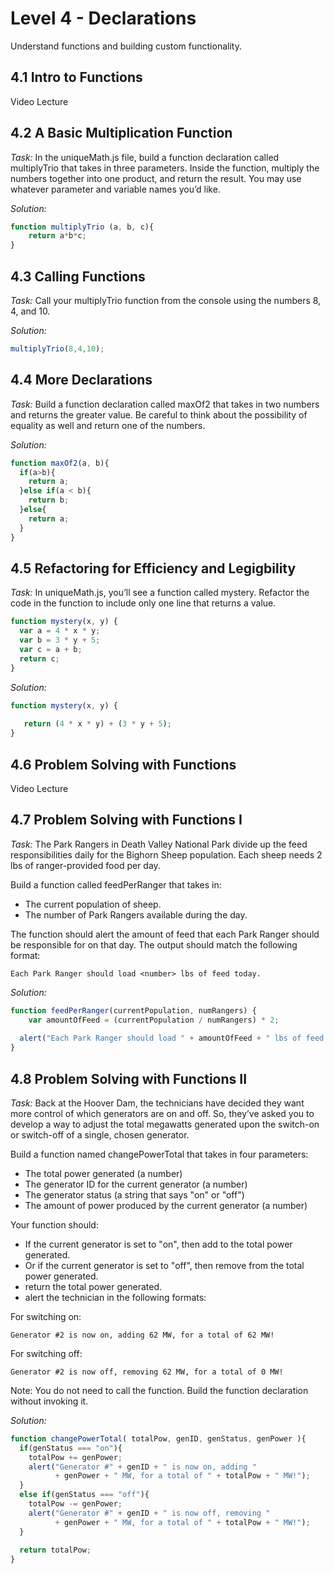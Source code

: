 # Level 4 - Declarations
Understand functions and building custom functionality.

## 4.1 Intro to Functions
Video Lecture

## 4.2 A Basic Multiplication Function
_Task:_
In the uniqueMath.js file, build a function declaration called multiplyTrio that takes in three parameters. Inside the function, multiply the numbers together into one product, and return the result. You may use whatever parameter and variable names you’d like.

_Solution:_
```javascript
function multiplyTrio (a, b, c){
	return a*b*c; 
}
```

## 4.3 Calling Functions
_Task:_
Call your multiplyTrio function from the console using the numbers 8, 4, and 10.

_Solution:_
```javascript
multiplyTrio(8,4,10);
```

## 4.4 More Declarations
_Task:_
Build a function declaration called maxOf2 that takes in two numbers and returns the greater value. Be careful to think about the possibility of equality as well and return one of the numbers.

_Solution:_
```javascript
function maxOf2(a, b){
  if(a>b){
    return a;
  }else if(a < b){
  	return b;
  }else{
  	return a;
  }
}
```

## 4.5 Refactoring for Efficiency and Legigbility
_Task:_
In uniqueMath.js, you’ll see a function called mystery. Refactor the code in the function to include only one line that returns a value.

```javascript
function mystery(x, y) {
  var a = 4 * x * y;
  var b = 3 * y + 5;
  var c = a + b;
  return c;
}
```

_Solution:_
```javascript
function mystery(x, y) {
  
   return (4 * x * y) + (3 * y + 5);
}
```

## 4.6 Problem Solving with Functions 
Video Lecture

## 4.7 Problem Solving with Functions I
_Task:_
The Park Rangers in Death Valley National Park divide up the feed responsibilities daily for the Bighorn Sheep population. Each sheep needs 2 lbs of ranger-provided food per day.

Build a function called feedPerRanger that takes in:

- The current population of sheep.
- The number of Park Rangers available during the day.

The function should alert the amount of feed that each Park 
Ranger should be responsible for on that day. The output should match the following format:

    Each Park Ranger should load <number> lbs of feed today.

_Solution:_
```javascript
function feedPerRanger(currentPopulation, numRangers) {
	var amountOfFeed = (currentPopulation / numRangers) * 2;
  
  alert("Each Park Ranger should load " + amountOfFeed + " lbs of feed today.");
}
```

## 4.8 Problem Solving with Functions II
_Task:_
Back at the Hoover Dam, the technicians have decided they want more control of which generators are on and off. So, they’ve asked you to develop a way to adjust the total megawatts generated upon the switch-on or switch-off of a single, chosen generator.

Build a function named changePowerTotal that takes in four parameters:

- The total power generated (a number)
- The generator ID for the current generator (a number)
- The generator status (a string that says "on" or "off")
- The amount of power produced by the current generator (a number)

Your function should:

- If the current generator is set to "on", then add to the total power generated.
- Or if the current generator is set to "off", then remove from the total power generated.
- return the total power generated.
- alert the technician in the following formats:

For switching on:

    Generator #2 is now on, adding 62 MW, for a total of 62 MW!
For switching off:

    Generator #2 is now off, removing 62 MW, for a total of 0 MW!

Note: You do not need to call the function. Build the function declaration without invoking it.

_Solution:_
```javascript
function changePowerTotal( totalPow, genID, genStatus, genPower ){
  if(genStatus === "on"){
  	totalPow += genPower;
    alert("Generator #" + genID + " is now on, adding "
          + genPower + " MW, for a total of " + totalPow + " MW!");
  }
  else if(genStatus === "off"){
  	totalPow -= genPower;
    alert("Generator #" + genID + " is now off, removing "
          + genPower + " MW, for a total of " + totalPow + " MW!");
  }
	
  return totalPow;  
}
```
